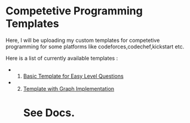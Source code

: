 # Competetive Programming Templates

Here, I will be uploading my custom templates for competetive programming for some platforms like codeforces,codechef,kickstart etc.

Here is a list of currently available templates : 
- 1) <a href="https://github.com/anurag-ux/Competetive-Programming-Templates/blob/master/basic_template.cpp"> Basic Template for Easy Level Questions</a>
- 2) <a href="https://github.com/anurag-ux/Competetive-Programming-Templates/blob/master/graphImpl.cpp"> Template with Graph Implementation</a> <h1><a>See Docs.</a></h1>
